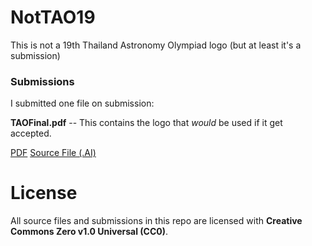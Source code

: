 # NotTAO19
This is not a 19th Thailand Astronomy Olympiad logo (but at least it's a submission)

### Submissions

I submitted one file on submission:

**TAOFinal.pdf** -- This contains the logo that *would* be used if it get accepted.

[PDF](TAOFinal.pdf) [Source File (.AI)](TAO19.ai)

# License

All source files and submissions in this repo are licensed with **Creative Commons Zero v1.0 Universal (CC0)**. 
